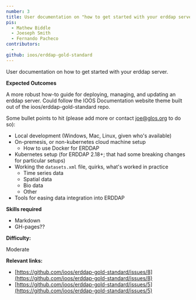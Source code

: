 ```yaml
---
number: 3
title: User documentation on "how to get started with your erddap server"
pis:
  - Mathew Biddle
  - Joeseph Smith
  - Fernando Pacheco
contributors:
  - 
github: ioos/erddap-gold-standard
---
```


User documentation on how to get started with your erddap server.

**Expected Outcomes**

A more robust how-to guide for deploying, managing, and updating an erddap server. Could follow the IOOS Documentation website theme built out of the ioos/erddap-gold-standard repo.

Some bullet points to hit (please add more or contact joe@glos.org to do so):

- Local development (Windows, Mac, Linux, given who's available)
- On-premesis, or non-kubernetes cloud machine setup
  - How to use Docker for ERDDAP
- Kubernetes setup (for ERDDAP 2.18+; that had some breaking changes for particular setups)
- Working the `datasets.xml` file, quirks, what's worked in practice
  - Time series data
  - Spatial data
  - Bio data
  - Other
- Tools for easing data integration into ERDDAP

**Skills required**

* Markdown
* GH-pages??

**Difficulty:**

Moderate

**Relevant links:**

* [https://github.com/ioos/erddap-gold-standard/issues/8](https://github.com/ioos/erddap-gold-standard/issues/8)
* [https://github.com/ioos/erddap-gold-standard/issues/5](https://github.com/ioos/erddap-gold-standard/issues/5)
